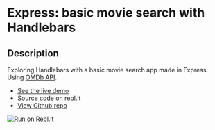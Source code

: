 # Express: basic movie search with Handlebars

## Description
Exploring Handlebars with a basic movie search app made in Express. Using [OMDb API](http://www.omdbapi.com/).

+ [See the live demo](https://express-movie-search-with-handlebars--rjlevy.repl.co/)
+ [Source code on repl.it](https://repl.it/@rjlevy/express-movie-search-with-handlebars)
+ [View Github repo](https://github.com/rolandjlevy/express-movie-search-with-handlebars)

[![Run on Repl.it](https://repl.it/badge/github/rolandjlevy/express-movie-search-with-handlebars)](https://repl.it/github/rolandjlevy/express-movie-search-with-handlebars)
